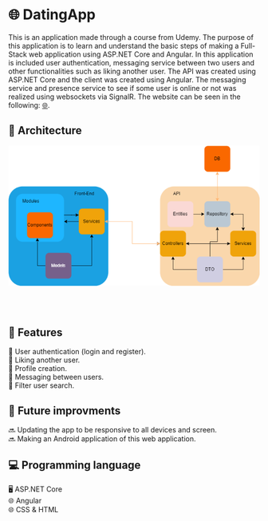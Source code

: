 # 🌐 DatingApp
This is an application made through a course from Udemy. The purpose of this application is to learn and understand the basic
steps of making a Full-Stack web application using ASP.NET Core and Angular. In this application is included user authentication, messaging
service between two users and other functionalities such as liking another user. The API was created using ASP.NET Core and the client was created using Angular. The messaging service and presence service to see if some user is online or not was realized using websockets via SignalR. The website can be seen in the following: [🌐](https://dtng-app.herokuapp.com/).

## 🔧 Architecture

<p align="center">
  <img src="https://github.com/Vlad-Gheorghita/Photos/blob/master/DatingApp/DatingApp-Architecture3.png">
</p><br><br>

## :page_with_curl: Features

🔹 User authentication (login and register).<br>
🔹 Liking another user.<br>
🔹 Profile creation.<br>
🔹 Messaging between users.<br>
🔹 Filter user search.<br>

## 🚀 Future improvments

🔜 Updating the app to be responsive to all devices and screen.<br>
🔜 Making an Android application of this web application.

## 💻 Programming language
🖥️ ASP.NET Core<br>
🌐 Angular<br>
🌐 CSS & HTML<br>
